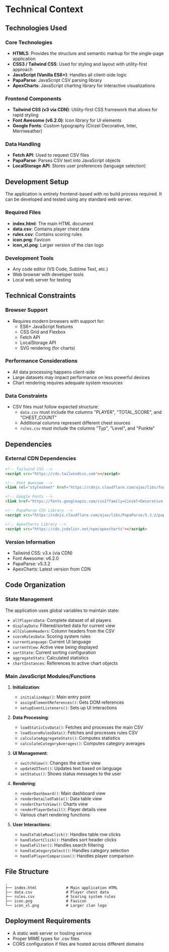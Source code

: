 # Technical Context

## Technologies Used

### Core Technologies
- **HTML5**: Provides the structure and semantic markup for the single-page application
- **CSS3 / Tailwind CSS**: Used for styling and layout with utility-first approach
- **JavaScript (Vanilla ES6+)**: Handles all client-side logic
- **PapaParse**: JavaScript CSV parsing library
- **ApexCharts**: JavaScript charting library for interactive visualizations

### Frontend Components
- **Tailwind CSS (v3 via CDN)**: Utility-first CSS framework that allows for rapid styling
- **Font Awesome (v6.2.0)**: Icon library for UI elements
- **Google Fonts**: Custom typography (Cinzel Decorative, Inter, Merriweather)

### Data Handling
- **Fetch API**: Used to request CSV files
- **PapaParse**: Parses CSV text into JavaScript objects
- **LocalStorage API**: Stores user preferences (language selection)

## Development Setup
The application is entirely frontend-based with no build process required. It can be developed and tested using any standard web server.

### Required Files
- **index.html**: The main HTML document
- **data.csv**: Contains player chest data
- **rules.csv**: Contains scoring rules
- **icon.png**: Favicon
- **icon_xl.png**: Larger version of the clan logo

### Development Tools
- Any code editor (VS Code, Sublime Text, etc.)
- Web browser with developer tools
- Local web server for testing

## Technical Constraints

### Browser Support
- Requires modern browsers with support for:
  - ES6+ JavaScript features
  - CSS Grid and Flexbox
  - Fetch API
  - LocalStorage API
  - SVG rendering (for charts)

### Performance Considerations
- All data processing happens client-side
- Large datasets may impact performance on less powerful devices
- Chart rendering requires adequate system resources

### Data Constraints
- CSV files must follow expected structure:
  - `data.csv` must include the columns "PLAYER", "TOTAL_SCORE", and "CHEST_COUNT"
  - Additional columns represent different chest sources
  - `rules.csv` must include the columns "Typ", "Level", and "Punkte"

## Dependencies

### External CDN Dependencies
```html
<!-- Tailwind CSS -->
<script src="https://cdn.tailwindcss.com"></script>

<!-- Font Awesome -->
<link rel="stylesheet" href="https://cdnjs.cloudflare.com/ajax/libs/font-awesome/6.2.0/css/all.min.css">

<!-- Google Fonts -->
<link href="https://fonts.googleapis.com/css2?family=Cinzel+Decorative:wght@700&family=Inter:wght@400;600&family=Merriweather:wght@400;700&display=swap" rel="stylesheet">

<!-- PapaParse CSV Library -->
<script src="https://cdnjs.cloudflare.com/ajax/libs/PapaParse/5.3.2/papaparse.min.js"></script>

<!-- ApexCharts Library -->
<script src="https://cdn.jsdelivr.net/npm/apexcharts"></script>
```

### Version Information
- Tailwind CSS: v3.x (via CDN)
- Font Awesome: v6.2.0
- PapaParse: v5.3.2
- ApexCharts: Latest version from CDN

## Code Organization

### State Management
The application uses global variables to maintain state:
- `allPlayersData`: Complete dataset of all players
- `displayData`: Filtered/sorted data for current view
- `allColumnHeaders`: Column headers from the CSV
- `scoreRulesData`: Scoring system rules
- `currentLanguage`: Current UI language
- `currentView`: Active view being displayed
- `sortState`: Current sorting configuration
- `aggregateStats`: Calculated statistics
- `chartInstances`: References to active chart objects

### Main JavaScript Modules/Functions
1. **Initialization**:
   - `initializeApp()`: Main entry point
   - `assignElementReferences()`: Gets DOM references
   - `setupEventListeners()`: Sets up UI interactions
   
2. **Data Processing**:
   - `loadStaticCsvData()`: Fetches and processes the main CSV
   - `loadScoreRulesData()`: Fetches and processes rules CSV
   - `calculateAggregateStats()`: Computes statistics
   - `calculateCategoryAverages()`: Computes category averages
   
3. **UI Management**:
   - `switchView()`: Changes the active view
   - `updateUIText()`: Updates text based on language
   - `setStatus()`: Shows status messages to the user
   
4. **Rendering**:
   - `renderDashboard()`: Main dashboard view
   - `renderDetailedTable()`: Data table view
   - `renderChartsView()`: Charts view
   - `renderPlayerDetail()`: Player details view
   - Various chart rendering functions
   
5. **User Interactions**:
   - `handleTableRowClick()`: Handles table row clicks
   - `handleSortClick()`: Handles sort header clicks
   - `handleFilter()`: Handles search filtering
   - `handleCategorySelect()`: Handles category selection
   - `handlePlayerComparison()`: Handles player comparison

## File Structure
```
.
├── index.html             # Main application HTML
├── data.csv               # Player chest data
├── rules.csv              # Scoring system rules
├── icon.png               # Favicon
└── icon_xl.png            # Larger clan logo
```

## Deployment Requirements
- A static web server or hosting service
- Proper MIME types for .csv files
- CORS configuration if files are hosted across different domains 